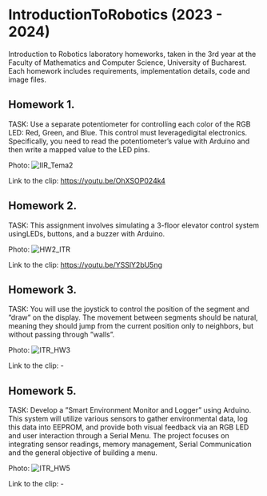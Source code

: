# IntroductionToRobotics (2023 - 2024)
Introduction to Robotics laboratory homeworks, taken in the 3rd year at the Faculty of Mathematics and Computer Science, University of Bucharest. Each homework includes requirements, implementation details, code and image files. 

## Homework 1.
TASK: Use a separate potentiometer for controlling each color of the RGB LED: Red, Green, and Blue. This control must leveragedigital electronics. Specifically, you need to read the potentiometer’s value with Arduino and then write a mapped value to the LED pins.

Photo:
![IIR_Tema2](https://github.com/denisioja/IntroductionToRobotics/assets/92025554/8c4cc89a-51ce-4dcd-8852-b85ef7001b84)

Link to the clip: https://youtu.be/OhXSOP024k4

## Homework 2.
TASK: This assignment involves simulating a 3-floor elevator control system usingLEDs, buttons, and a buzzer with Arduino.

Photo:
![HW2_ITR](https://github.com/denisioja/IntroductionToRobotics/assets/92025554/6a5d0978-0e31-4b6f-9088-7af4ba8f26ef)

Link to the clip: https://youtu.be/YSSlY2bU5ng

## Homework 3.
TASK: You will use the joystick to control the position of the segment and ”draw” on the display. The movement between segments should be natural, meaning they should jump from the current position only to neighbors, but without passing through ”walls”.

Photo:
![ITR_HW3](https://github.com/denisioja/IntroductionToRobotics/assets/92025554/5d6c0210-68e9-4c98-8cf8-c63d3469b918)

Link to the clip: - 

## Homework 5.
TASK: Develop a ”Smart Environment Monitor and Logger” using Arduino. This system will utilize various sensors to gather environmental data, log this data into EEPROM, and provide both visual feedback via an RGB LED and user interaction through a Serial Menu. The project focuses on integrating sensor readings,
memory management, Serial Communication and the general objective of building a menu.

Photo:
![ITR_HW5](https://github.com/denisioja/IntroductionToRobotics/assets/92025554/09db99a6-b095-4020-8339-0eb27e26a9d6)

Link to the clip: - 
